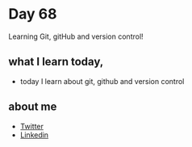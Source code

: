 # Day 68

Learning Git, gitHub and version control!


## what I learn today,

 - today I learn about git, github and version control

## about me

 - [Twitter](https://twitter.com/karan_chandekar)
 - [Linkedin](https://www.linkedin.com/in/karan-chandekar-a87263219/)

